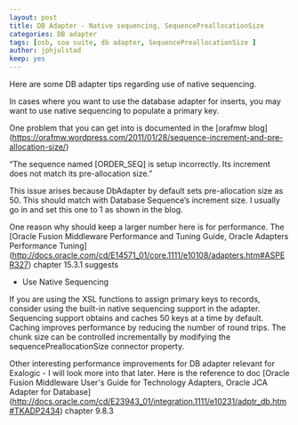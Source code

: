 ```yaml
---
layout: post
title: DB Adapter - Native sequencing, SequencePreallocationSize 
categories: DB adapter 
tags: [osb, soa suite, db adapter, SequencePreallocationSize ]
author: jphjulstad
keep: yes
---
```

<link rel="stylesheet" href="//maxcdn.bootstrapcdn.com/font-awesome/4.3.0/css/font-awesome.min.css">
Here are some DB adapter tips regarding use of native sequencing.

In cases where you want to use the database adapter for inserts, you may want to use native sequencing to populate a primary key.

One problem that you can get into is documented in the [orafmw blog]  (https://orafmw.wordpress.com/2011/01/28/sequence-increment-and-pre-allocation-size/)

“The sequence named [ORDER_SEQ] is setup incorrectly. Its increment does not match its pre-allocation size.”

This issue arises because DbAdapter by default sets pre-allocation size as 50. This should match with Database Sequence’s increment size. I usually go in and set this one to 1 as shown in the blog.

One reason why should keep a larger number here is for performance. The [Oracle Fusion Middleware Performance and Tuning Guide, Oracle Adapters Performance Tuning] (http://docs.oracle.com/cd/E14571_01/core.1111/e10108/adapters.htm#ASPER327) chapter 15.3.1 suggests 

* Use Native Sequencing

If you are using the XSL functions to assign primary keys to records, consider using the built-in native sequencing support in the adapter. Sequencing support obtains and caches 50 keys at a time by default. Caching improves performance by reducing the number of round trips. The chunk size can be controlled incrementally by modifying the sequencePreallocationSize connector property.

Other interesting performance improvements for DB adapter relevant for Exalogic - I will look more into that later. Here is the reference to doc [Oracle Fusion Middleware User's Guide for Technology Adapters, Oracle JCA Adapter for Database] (http://docs.oracle.com/cd/E23943_01/integration.1111/e10231/adptr_db.htm#TKADP2434) chapter 9.8.3
